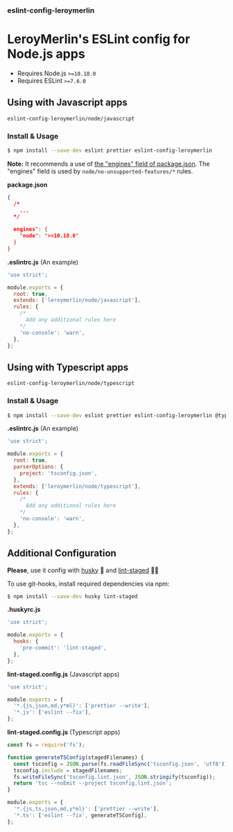 ### eslint-config-leroymerlin

# LeroyMerlin's ESLint config for Node.js apps

- Requires Node.js `>=10.18.0`
- Requires ESLint `>=7.6.0`

## Using with Javascript apps

`eslint-config-leroymerlin/node/javascript`

### Install & Usage

```bash
$ npm install --save-dev eslint prettier eslint-config-leroymerlin
```

**Note:** It recommends a use of [the "engines" field of package.json](https://docs.npmjs.com/files/package.json#engines). The "engines" field is used by `node/no-unsupported-features/*` rules.

**package.json**

```json
{
  /*
    ...
  */

  engines": {
    "node": ">=10.18.0"
  }
}
```

**.eslintrc.js** (An example)

```javascript
'use strict';

module.exports = {
  root: true,
  extends: ['leroymerlin/node/javascript'],
  rules: {
    /*
      Add any additional rules here
    */
    'no-console': 'warn',
  },
};
```

## Using with Typescript apps

`eslint-config-leroymerlin/node/typescript`

### Install & Usage

```bash
$ npm install --save-dev eslint prettier eslint-config-leroymerlin @typescript-eslint/eslint-plugin
```

**.eslintrc.js** (An example)

```javascript
'use strict';

module.exports = {
  root: true,
  parserOptions: {
    project: 'tsconfig.json',
  },
  extends: ['leroymerlin/node/typescript'],
  rules: {
    /*
      Add any additional rules here
    */
    'no-console': 'warn',
  },
};
```

## Additional Configuration

**Please**, use it config with [husky](https://github.com/typicode/husky) 🐶 and [lint-staged](https://github.com/okonet/lint-staged) 🚫💩

To use git-hooks, install required dependencies via npm:

```bash
$ npm install --save-dev husky lint-staged
```

**.huskyrc.js**

```javascript
'use strict';

module.exports = {
  hooks: {
    'pre-commit': 'lint-staged',
  },
};
```

**lint-staged.config.js** (Javascript apps)

```javascript
'use strict';

module.exports = {
  '*.{js,json,md,y*ml}': ['prettier --write'],
  '*.js': ['eslint --fix'],
};
```

**lint-staged.config.js** (Typescript apps)

```javascript
const fs = require('fs');

function generateTSConfig(stagedFilenames) {
  const tsconfig = JSON.parse(fs.readFileSync('tsconfig.json', 'utf8'));
  tsconfig.include = stagedFilenames;
  fs.writeFileSync('tsconfig.lint.json', JSON.stringify(tsconfig));
  return 'tsc --noEmit --project tsconfig.lint.json';
}

module.exports = {
  '*.{js,ts,json,md,y*ml}': ['prettier --write'],
  '*.ts': ['eslint --fix', generateTSConfig],
};
```
